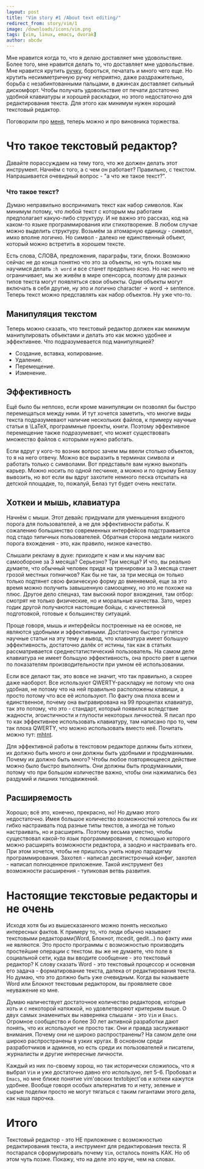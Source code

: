 ```yaml
---
layout: post
title: "Vim story #1 /About text editing/"
redirect_from: story/vim/1
image: /downloads/icons/vim.png
tags: [vim, linux, emacs, dvorak]
author: abcdw
---
```


Мне нравится когда то, что я делаю доставляет мне удовольствие. Более того, мне нравится делать то, что доставляет мне удовольствие. Мне нравится крутить [ручку][pen_spinning], бороться, печатать и много чего еще. Но крутить несимметричную ручку неприятно, даже раздражительно, борьба с незабинтованными пальцами, в джинсах доставляет сильный дискомфорт. Чтобы получать удовольствие от печати достаточно удобной клавиатуры и хорошей раскладки, но этого недостаточно для редактирования текста. Для этого как минимум нужен хороший текстовый редактор.

Поговорили про [меня](/story/vim/0), теперь можно и про виновника торжества.

# Что такое текстовый редактор?
Давайте порассуждаем на тему того, что же должен делать этот инструмент. Начнём с того, а с чем он работает? Правильно, с текстом. Напрашивается очевидный вопрос - "а что же такое текст?".

### Что такое текст?
Думаю неправильно воспринимать текст как набор символов. Как минимум потому, что любой текст с которым мы работаем предполагает какую-либо структуру. И не важно это рассказ, код на каком-то языке программирования или стихотворение. В любом случае можно выделить структуру. Возьмём за атомарную единицу - символ, имхо вполне логично. Но символ - далеко не единственный объект, который можно встретить в хорошем тексте.

Есть слова, СЛОВА, предложения, параграфы, тэги, блоки. Возможно сейчас не до конца понятно что это за объекты, но чуть позже мы научимся делать `:h word` и все станет предельно ясно. Но нас ничто не ограничивает, мы же живём в мире опенсорса, поэтому для разных типов текста могут появляться свои объекты. Одни объекты могут включать в себя другие, ну это и логично character -> word -> sentence. Теперь текст можно представлять как набор объектов. Ну уже что-то.

## Манипуляция текстом
Теперь можно сказать, что текстовый редактор должен как минимум манипулировать объектами и делать это как можно удобнее и эффективнее. Что подразумевается под манипуляцией?

* Создание, вставка, копирование.
* Удаление.
* Перемещение.
* Изменение.

## Эффективность
Ещё было бы неплохо, если кроме манипуляции он позволял бы быстро перемещаться между ними. И тут хочется заметить, что многие виды текста подразумевают наличие нескольких файлов, к примеру научные статьи в \LaTeX, программные проекты, книги. Поэтому эффективное перемещение также подразумевает, что может существовать множество файлов с которыми нужно работать.

Если вдруг у кого-то возник вопрос зачем мы ввели столько объектов, то я на него отвечу. Можно все выразить в терминах символа и работать только с символами.  Вот представьте вам нужно выкопать карьер. Можно носить по одной песчинке, а можно и по одному Белазу вывозить, но вот если вы вдруг захотите немного песка отсыпать на детской площадке, то, пожалуй, Белаз тут будет очень некстати.

## Хоткеи и мышь, клавиатура
Начнём с мыши. Этот девайс придумали для уменьшения входного порога для пользователей, а не для эффективности работы. К сожалению большинство современных интерфейсов подстраивается под стадо типичных пользователей.  Обратная сторона медали низкого порога вхождения - это, как правило, низкое качество. 

Слышали рекламу в духе: приходите к нам и мы научим вас самообороне за 3 месяца? Серьезно? Три месяца? И что, вы реально думаете, что обычный человек придя на тренировки за 3 месяца станет грозой местных гопничков? Как бы не так, за три месяца он только только подтянет свою физическую форму до вменяемой, еще за это время можно получить завышенную самооценку, но это не похоже на плюс.  Другое дело спецназ, там высокий порог вхождения, там отбор: смотрят не только физические, но и моральные качества. Зато, через годик другой получаются настоящие бойцы, с качественной подготовкой, готовые к большинству ситуаций.  

Проще говоря, мышь и интерфейсы построенные на ее основе, не являются удобными и эффективными. Достаточно быстро гуглятся научные статьи на эту тему и вывод, что клавиатура имеет большую эффективность, достаточно далёк от истины, так как в статьях рассматривается среднестатистический пользователь. На самом деле клавиатура не имеет большую эффективность, она просто рвет в щепки по показателям производительности при умном её использовании.

Если все делают так, это вовсе не значит, что так правильно, а скорее даже наоборот. Все используют QWERTY-раскладку не потому что она удобная, не потому что на ней правильно расположены клавиши, а просто потому что все её используют. По факту она плоха всем и единственное, почему она выгравирована на 99 процентах клавиатур, так это потому, что это - стандарт, который появился вследствие жадности, эгоистичности и глупости некоторых личностей. Я писал про то как эффективнее использовать клавиатуру, там написано про то, чем так плоха QWERTY, что можно использовать вместо неё. Почитать можно тут: [mhtnt][].

Для эффективной работы в текстовом редакторе должны быть хоткеи, их должно быть много и они должны быть удобными и продуманными. Почему их должно быть много?  Чтобы любое повторяющееся действие можно было быстро выполнить. Они должны быть продуманными, потому что при большом количестве важно, чтобы они нажимались без раздумий и лишних телодвижений.

## Расширяемость
Хорошо; всё это, конечно, прекрасно, но! Но думаю этого недостаточно. Имея большое количество возможностей хотелось бы их гибко настраивать под разные типы текстов, а иногда не только настраивать, но и расширять. Поэтому весьма уместно, чтобы существовал какой-то язык программирования, с помощью которого можно расширять возможности редактора, а заодно и настраивать его. При этом хочется, чтобы не пришлось учить новую парадигму программирования. Захотел - написал десятистрочный конфиг, захотел - написал полноценное приложение. Такой инструмент без возможности расширения - тупиковая ветвь развития.

# Настоящие текстовые редакторы и не очень
Исходя хотя бы из вышесказанного можно понять несколько интересных фактов.  К примеру то, что люди обычно называют текстовыми редакторами(Word, Блокнот, mcedit, gedit...) по факту ими не являются. Это просто программы с возможностью производить простейшие операции с текстом. вы же не думаете, что поле в социальной сети, куда вы вводите сообщение - это текстовый редактор?  К слову сказать Word - это текстовый процессор и основная его задача - форматирование текста, далека от редактирования текста.  Но думаю, что это должно быть уже очевидным.  Когда вы называете Word или Блокнот текстовым редактором, вы проявляете свое неуважение ко мне.

Думаю наличествует достаточное количество редакторов, которые хоть и с некоторой натяжкой, но удовлетворяют критериям выше. О двух самых знаменитых вы наверняка слышали - это `Vim` и `Emacs`. Огромное сообщество и более 30 лет активной разработки дают понять, что их используют не просто так. Они и правда заслуживают внимания. Почему они не широко распространены? На самом деле они широко распространены в узких кругах.  В основном среди разработчиков и админов, но есть среди их пользователей и писатели, журналисты и другие интересные личности. 

Каждый из них по-своему хорош, но так исторически сложилось, что я выбрал `Vim` и уже достаточно давно его использую, лет 5-6. Пробовал и `Emacs`, но мне ближе понятие vim'овских textobject'ов и хоткеи кажутся удобнее.  Вообще говоря особых альтернатив то и нету, зеленые и сырые поделки просто не могут тягаться с таким гигантами этого дела, как наша парочка.

# Итого
Текстовый редактор - это НЕ приложение с возможностью редактирования текста, а инструмент для редактирования текста.  Я постарался сформулировать почему `Vim`, осталось понять КАК. Но об этом чуть позже. Покажу, что на деле это круче, чем на словах.

[pen_spinning]:     https://youtu.be/HUUoxf0d35M
[mhtnt]:            http://mhtnt.blogspot.ru/2013/06/1.html
